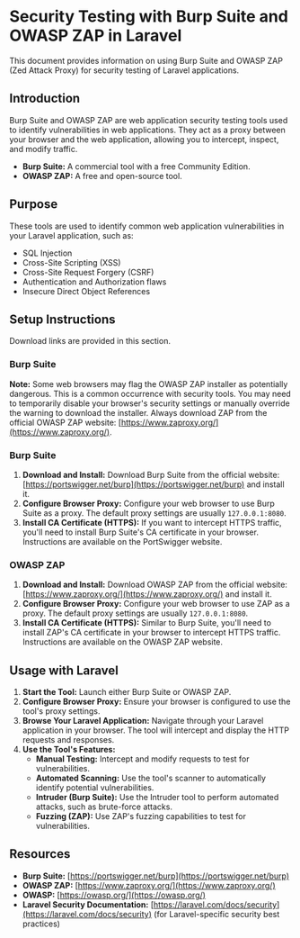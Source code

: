 # Security Testing with Burp Suite and OWASP ZAP in Laravel

This document provides information on using Burp Suite and OWASP ZAP (Zed Attack Proxy) for security testing of Laravel applications.

## Introduction

Burp Suite and OWASP ZAP are web application security testing tools used to identify vulnerabilities in web applications. They act as a proxy between your browser and the web application, allowing you to intercept, inspect, and modify traffic.

*   **Burp Suite:** A commercial tool with a free Community Edition.
*   **OWASP ZAP:** A free and open-source tool.

## Purpose

These tools are used to identify common web application vulnerabilities in your Laravel application, such as:

*   SQL Injection
*   Cross-Site Scripting (XSS)
*   Cross-Site Request Forgery (CSRF)
*   Authentication and Authorization flaws
*   Insecure Direct Object References

## Setup Instructions

Download links are provided in this section.

### Burp Suite

**Note:** Some web browsers may flag the OWASP ZAP installer as potentially dangerous. This is a common occurrence with security tools. You may need to temporarily disable your browser's security settings or manually override the warning to download the installer. Always download ZAP from the official OWASP ZAP website: [https://www.zaproxy.org/](https://www.zaproxy.org/).

### Burp Suite

1.  **Download and Install:** Download Burp Suite from the official website: [https://portswigger.net/burp](https://portswigger.net/burp) and install it.
2.  **Configure Browser Proxy:** Configure your web browser to use Burp Suite as a proxy. The default proxy settings are usually `127.0.0.1:8080`.
3.  **Install CA Certificate (HTTPS):** If you want to intercept HTTPS traffic, you'll need to install Burp Suite's CA certificate in your browser. Instructions are available on the PortSwigger website.

### OWASP ZAP

1.  **Download and Install:** Download OWASP ZAP from the official website: [https://www.zaproxy.org/](https://www.zaproxy.org/) and install it.
2.  **Configure Browser Proxy:** Configure your web browser to use ZAP as a proxy. The default proxy settings are usually `127.0.0.1:8080`.
3.  **Install CA Certificate (HTTPS):** Similar to Burp Suite, you'll need to install ZAP's CA certificate in your browser to intercept HTTPS traffic. Instructions are available on the OWASP ZAP website.

## Usage with Laravel

1.  **Start the Tool:** Launch either Burp Suite or OWASP ZAP.
2.  **Configure Browser Proxy:** Ensure your browser is configured to use the tool's proxy settings.
3.  **Browse Your Laravel Application:** Navigate through your Laravel application in your browser. The tool will intercept and display the HTTP requests and responses.
4.  **Use the Tool's Features:**
    *   **Manual Testing:** Intercept and modify requests to test for vulnerabilities.
    *   **Automated Scanning:** Use the tool's scanner to automatically identify potential vulnerabilities.
    *   **Intruder (Burp Suite):** Use the Intruder tool to perform automated attacks, such as brute-force attacks.
    *   **Fuzzing (ZAP):** Use ZAP's fuzzing capabilities to test for vulnerabilities.

## Resources

*   **Burp Suite:** [https://portswigger.net/burp](https://portswigger.net/burp)
*   **OWASP ZAP:** [https://www.zaproxy.org/](https://www.zaproxy.org/)
*   **OWASP:** [https://owasp.org/](https://owasp.org/)
*   **Laravel Security Documentation:** [https://laravel.com/docs/security](https://laravel.com/docs/security) (for Laravel-specific security best practices)
